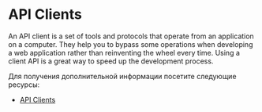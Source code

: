 # API Clients

An API client is a set of tools and protocols that operate from an application on a computer. They help you to bypass some operations when developing a web application rather than reinventing the wheel every time. Using a client API is a great way to speed up the development process.

Для получения дополнительной информации посетите следующие ресурсы:

- [API Clients](https://rapidapi.com/blog/api-glossary/client/)
